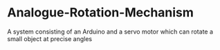 # Analogue-Rotation-Mechanism
A system consisting of an Arduino and a servo motor which can rotate a small object at precise angles
